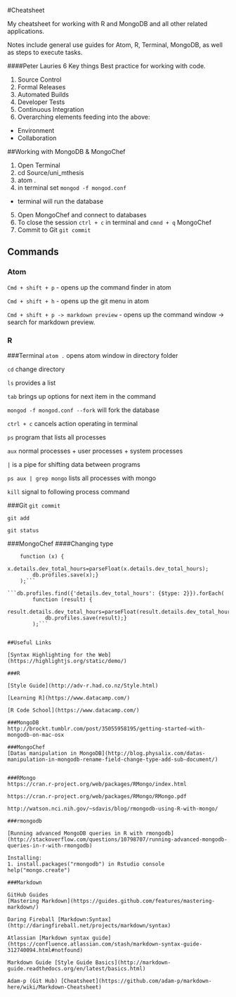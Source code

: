 #Cheatsheet

My cheatsheet for working with R and MongoDB and all other related applications.

Notes include general use guides for Atom, R, Terminal, MongoDB, as well as steps to execute tasks.

####Peter Lauries 6 Key things
Best practice for working with code.
1. Source Control
2. Formal Releases
3. Automated Builds
4. Developer Tests
5. Continuous Integration
6. Overarching elements feeding into the above:
  * Environment
  * Collaboration  

##Working with MongoDB & MongoChef
1. Open Terminal
2. cd Source/uni_mthesis
3. atom .
4. in terminal set ```mongod -f mongod.conf```
  * terminal will run the database
5. Open MongoChef and connect to databases
6. To close the session ```ctrl + c``` in terminal and ```cmnd + q``` MongoChef
7. Commit to Git ```git commit```

## Commands
### Atom

 ``` Cmd + shift + p ``` - opens up the command finder in atom

 ``` Cmd + shift + h ``` - opens up the git menu in atom

 ``` Cmd + shift + p -> markdown preview ``` - opens up the command window -> search for markdown preview.


### R


###Terminal
```atom .``` opens atom window in directory folder

```cd``` change directory

```ls``` provides a list

```tab``` brings up options for next item in the command

```mongod -f mongod.conf --fork```  will fork the database

```ctrl + c``` cancels action operating in terminal

```ps``` program that lists all processes

```aux``` normal processes + user processes + system processes

```|``` is a pipe for shifting data between programs

```ps aux | grep mongo``` lists all processes with mongo

```kill``` signal to following process command


###Git
```git commit```

```git add```

```git status```

###MongoChef
####Changing type

```db.profiles.find({'details.dev_total_hours': {$type: 2}}).limit(3).forEach(
    function (x) {
        x.details.dev_total_hours=parseFloat(x.details.dev_total_hours);
        db.profiles.save(x);}
    );```

```db.profiles.find({'details.dev_total_hours': {$type: 2}}).forEach(
        function (result) {
            result.details.dev_total_hours=parseFloat(result.details.dev_total_hours);
            db.profiles.save(result);}
        );```


##Useful Links

[Syntax Highlighting for the Web](https://highlightjs.org/static/demo/)

###R

[Style Guide](http://adv-r.had.co.nz/Style.html)

[Learning R](https://www.datacamp.com/)

[R Code School](https://www.datacamp.com/)

###MongoDB
http://brockt.tumblr.com/post/35055958195/getting-started-with-mongodb-on-mac-osx

###MongoChef
[Datas manipulation in MongoDB](http://blog.physalix.com/datas-manipulation-in-mongodb-rename-field-change-type-add-sub-document/)


###RMongo
https://cran.r-project.org/web/packages/RMongo/index.html

https://cran.r-project.org/web/packages/RMongo/RMongo.pdf

http://watson.nci.nih.gov/~sdavis/blog/rmongodb-using-R-with-mongo/

###rmongodb

[Running advanced MongoDB queries in R with rmongodb](http://stackoverflow.com/questions/10798707/running-advanced-mongodb-queries-in-r-with-rmongodb)

Installing:
1. install.packages("rmongodb") in Rstudio console
help("mongo.create")

###Markdown

GitHub Guides
[Mastering Markdown](https://guides.github.com/features/mastering-markdown/)

Daring Fireball [Markdown:Syntax](http://daringfireball.net/projects/markdown/syntax)

Atlassian [Markdown syntax guide](https://confluence.atlassian.com/stash/markdown-syntax-guide-312740094.html#notfound)

Markdown Guide [Style Guide Basics](http://markdown-guide.readthedocs.org/en/latest/basics.html)

Adam-p (Git Hub) [Cheatsheet](https://github.com/adam-p/markdown-here/wiki/Markdown-Cheatsheet)
